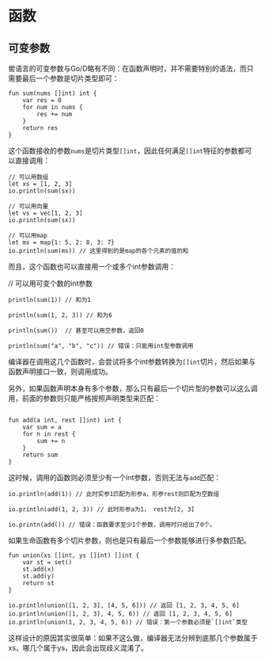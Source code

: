 # 函数


## 可变参数

喾语言的可变参数与Go/D略有不同：在函数声明时，并不需要特别的语法，而只需要最后一个参数是切片类型即可：

```ku
fun sum(nums []int) int {
    var res = 0
    for num in nums {
        res += num
    }
    return res
}
```

这个函数接收的参数`nums`是切片类型`[]int`，因此任何满足`[]int`特征的参数都可以直接调用：

```ku
// 可以用数组
let xs = [1, 2, 3]
io.println(sum(sx))

// 可以用向量
let vs = vec[1, 2, 3]
io.println(sum(sx))

// 可以用map
let ms = map{1: 5, 2: 8, 3: 7}
io.println(sum(ms)) // 这里得到的是map的各个元素的值的和
```

而且，这个函数也可以直接用一个或多个int参数调用：

// 可以用可变个数的int参数

```ku
println(sum(1)) // 和为1

println(sum(1, 2, 3)) // 和为6

println(sum())  // 甚至可以用空参数，返回0

println(sum("a", "b", "c")) // 错误：只能用int型参数调用
```

编译器在调用这几个函数时，会尝试将多个int参数转换为`[]int`切片，然后如果与函数声明接口一致，则调用成功。


另外，如果函数声明本身有多个参数，那么只有最后一个切片型的参数可以这么调用，前面的参数则只能严格按照声明类型来匹配：

```ku

fun add(a int, rest []int) int {
    var sum = a
    for n in rest {
        sum += n
    }
    return sum
}
```

这时候，调用的函数则必须至少有一个int参数，否则无法与`add`匹配：

```ku
io.println(add(1)) // 此时实参1匹配为形参a，形参rest则匹配为空数组

io.println(add(1, 2, 3)) // 此时形参a为1， rest为[2, 3]

io.printn(add()) // 错误：函数要求至少1个参数，调用时只给出了0个。
```

如果生命函数有多个切片参数，则也是只有最后一个参数能够进行多参数匹配。

```ku
fun union(xs []int, ys []int) []int {
    var st = set()
    st.add(x)
    st.add(y)
    return st
}

io.println(union([1, 2, 3], [4, 5, 6])) // 返回 [1, 2, 3, 4, 5, 6]
io.println(union([1, 2, 3], 4, 5, 6)) // 返回 [1, 2, 3, 4, 5, 6]
io.println(union(1, 2, 3, 4, 5, 6)) // 错误：第一个参数必须是`[]int`类型
```

这样设计的原因其实很简单：如果不这么做，编译器无法分辨到底那几个参数属于xs，哪几个属于ys，因此会出现歧义混淆了。

